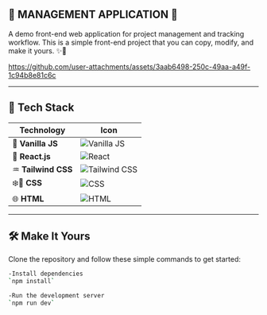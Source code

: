 ## 🎇 MANAGEMENT APPLICATION 🎇

A demo front-end web application for project management and tracking workflow. This is a simple front-end project that you can copy, modify, and make it yours. ✨🎉

https://github.com/user-attachments/assets/3aab6498-250c-49aa-a49f-1c94b8e81c6c

---

## 🚀 **Tech Stack**

| Technology      | Icon                                           |
|------------------|------------------------------------------------|
| 🍥 **Vanilla JS**   | ![Vanilla JS](https://img.shields.io/badge/Vanilla_JS-000000?style=flat&logo=javascript&logoColor=yellow) |
| 🥨 **React.js**     | ![React](https://img.shields.io/badge/React-61DAFB?style=flat&logo=react&logoColor=black)  |
| ♒ **Tailwind CSS**  | ![Tailwind CSS](https://img.shields.io/badge/Tailwind_CSS-38B2AC?style=flat&logo=tailwind-css&logoColor=white) |
| ❄️🌈 **CSS**        | ![CSS](https://img.shields.io/badge/CSS-1572B6?style=flat&logo=css3&logoColor=white)       |
| 🌐 **HTML**         | ![HTML](https://img.shields.io/badge/HTML-E34F26?style=flat&logo=html5&logoColor=white)    |

---

## 🛠️ **Make It Yours**

Clone the repository and follow these simple commands to get started:

```bash
-Install dependencies
`npm install`

-Run the development server
`npm run dev`
